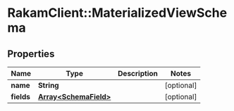 # RakamClient::MaterializedViewSchema

## Properties
Name | Type | Description | Notes
------------ | ------------- | ------------- | -------------
**name** | **String** |  | [optional] 
**fields** | [**Array&lt;SchemaField&gt;**](SchemaField.md) |  | [optional] 


